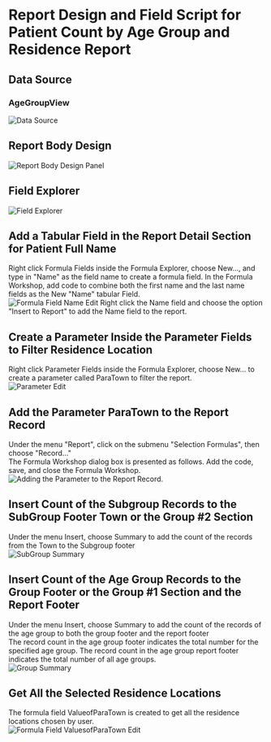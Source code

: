 # Report Design and Field Script for Patient Count by Age Group and Residence Report
## Data Source
### AgeGroupView
![Data Source](images/DataExpert.png)
## Report Body Design
![Report Body Design Panel](images/DesignPanel-AgeGroup.png)
## Field Explorer 
![Field Explorer](images/FieldExplorer-AgeGroup.png)
## Add a Tabular Field in the Report Detail Section for Patient Full Name
Right click Formula Fields inside the Formula Explorer, choose New..., and type in "Name" as the field name to create a formula field. In the Formula Workshop, add code to combine both the first name and the last name fields as the New "Name" tabular Field. <br>
![Formula Field Name Edit](images/FormulaField-Name.png)
Right click the Name field and choose the option "Insert to Report" to add the Name field to the report.
## Create a Parameter Inside the Parameter Fields to Filter Residence Location  
Right click Parameter Fields inside the Formula Explorer, choose New... to create a parameter called ParaTown to filter the report. <br>
![Parameter Edit](images/EditParameterTown.png)
## Add the Parameter ParaTown to the Report Record
Under the menu "Report", click on the submenu "Selection Formulas", then choose "Record..." <br>
The Formula Workshop dialog box is presented as follows. Add the code, save, and close the Formula Workshop. <br>
![Adding the Parameter to the Report Record](images/RecordSelection.png).
## Insert Count of the Subgroup Records to the SubGroup Footer Town or the Group #2 Section
Under the menu Insert, choose Summary to add the count of the records from the Town to the Subgroup footer<br>
![SubGroup Summary](images/AddSubGroupCount.png)
## Insert Count of the Age Group Records to the Group Footer or the Group #1 Section and the Report Footer
Under the menu Insert, choose Summary to add the count of the records of the age group to both the group footer and the report footer<br>
The record count in the age group footer indicates the total number for the specified age group. The record count in the age group report footer indicates the total number of all age groups.<br>
![Group Summary](images/AddGroupCount.png)
## Get All the Selected Residence Locations 
The formula field ValueofParaTown is created to get all the residence locations chosen by user. <br>
![Formula Field ValuesofParaTown Edit](images/FormulaField-ValuesofParaTown.png)
